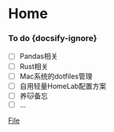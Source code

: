 # Home


### To do {docsify-ignore}

- [ ] Pandas相关
- [ ] Rust相关
- [ ] Mac系统的dotfiles管理
- [ ] 自用轻量HomeLab配置方案
- [ ] 养🐱备忘
- [ ] ...   

[File](extra/pdf.pdf ':ignore')